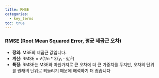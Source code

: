 ```yaml
---
title: RMSE
categories:
  - key_terms
toc: true
---
```


### RMSE (Root Mean Squared Error, 평균 제곱근 오차)

- **정의**: MSE의 제곱근 값입니다.
- **계산**: RMSE = √(1/n * Σ(yᵢ - ŷᵢ)²)
- **특징**: RMSE는 MSE와 마찬가지로 큰 오차에 더 큰 가중치를 두지만, 오차의 단위를 원래의 단위로 되돌리기 때문에 해석하기 더 쉽습니다
